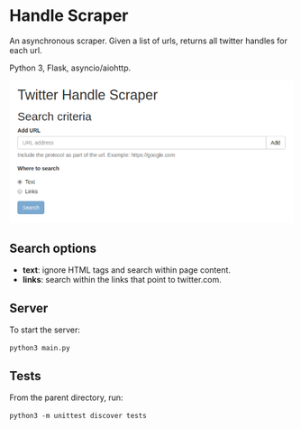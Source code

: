 # Handle Scraper
An asynchronous scraper. Given a list of urls, returns all twitter handles for each url.

Python 3, Flask, asyncio/aiohttp.

![UI](https://raw.githubusercontent.com/saturnths/handles/master/screenshots/UI.png)

## Search options
* **text**: ignore HTML tags and search within page content.
* **links**: search within the links that point to twitter.com.

## Server
To start the server:

`python3 main.py`

## Tests
From the parent directory, run:

`python3 -m unittest discover tests`
